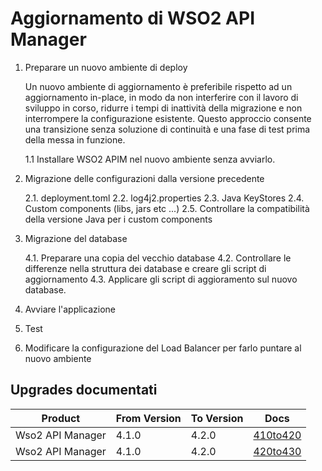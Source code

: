 # Aggiornamento di WSO2 API Manager

1. Preparare un nuovo ambiente di deploy

    Un nuovo ambiente di aggiornamento è preferibile rispetto ad un aggiornamento in-place, in modo da non interferire con il lavoro di sviluppo in corso, ridurre i tempi di inattività della migrazione e non interrompere la configurazione esistente. Questo approccio consente una transizione senza soluzione di continuità e una fase di test prima della messa in funzione. 
    
    1.1 Installare WSO2 APIM nel nuovo ambiente senza avviarlo.

2. Migrazione delle configurazioni dalla versione precedente

    2.1. deployment.toml
    2.2. log4j2.properties
    2.3. Java KeyStores
    2.4. Custom components (libs, jars etc ...)
    2.5. Controllare la compatibilità della versione Java per i custom components

4. Migrazione del database

    4.1. Preparare una copia del vecchio database
    4.2. Controllare le differenze nella struttura dei database e creare gli script di aggiornamento
    4.3. Applicare gli script di aggioramento sul nuovo database.

5. Avviare l'applicazione

6. Test

7. Modificare la configurazione del Load Balancer per farlo puntare al nuovo ambiente

## Upgrades documentati

|Product                |From Version   |To Version |Docs                      |
|-----------------------|---------------|-----------|--------------------------|
|Wso2 API Manager       |4.1.0          |4.2.0      |[410to420](/am/410to420/) |
|Wso2 API Manager       |4.1.0          |4.2.0      |[420to430](/am/420to430/) |